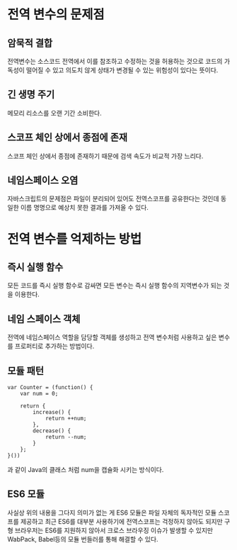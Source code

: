 # 전역 변수의 문제점

## 암묵적 결합

전역변수는 소스코드 전역에서 이를 참조하고 수정하는 것을 허용하는 것으로 코드의 가독성이 떨어질 수 있고 의도치 않게 상태가 변경될 수 있는 위험성이 있다는 뜻이다.

## 긴 생명 주기

메모리 리소스를 오랜 기간 소비한다.

## 스코프 체인 상에서 종점에 존재

스코프 체인 상에서 종점에 존재하기 때문에 검색 속도가 비교적 가장 느리다.

## 네임스페이스 오염

자바스크립트의 문제점은 파일이 분리되어 있어도 전역스코프를 공유한다는 것인데 동일한 이름 명명으로 예상치 못한 결과를 가져올 수 있다.

# 전역 변수를 억제하는 방법

## 즉시 실행 함수

모든 코드를 즉시 실행 함수로 감싸면 모든 변수는 즉시 실행 함수의 지역변수가 되는 것을 이용한다.

## 네임 스페이스 객체

전역에 네임스페이스 역할을 담당할 객체를 생성하고 전역 변수처럼 사용하고 싶은 변수를 프로퍼티로 추가하는 방법이다.

## 모듈 패턴

```
var Counter = (function() {
    var num = 0;

    return {
        increase() {
            return ++num;
        },
        decrease() {
            return --num;
        }
    };
}())
```

과 같이 Java의 클래스 처럼 num을 캡슐화 시키는 방식이다.

## ES6 모듈

사실상 위의 내용을 그다지 의미가 없는 게 ES6 모듈은 파일 자체의 독자적인 모듈 스코프를 제공하고 최근 ES6를 대부분 사용하기에 전역스코프는 걱정하지 않아도 되지만 구형 브라우저는 ES6를 지원하지 않아서 크로스 브라우징 이슈가 발생할 수 있지만 WabPack, Babel등의 모듈 번들러를 통해 해결할 수 있다.
